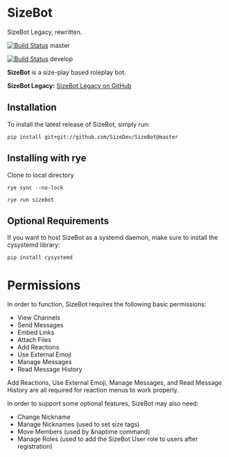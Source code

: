 # SizeBot
SizeBot Legacy, rewritten.

[![Build Status](https://travis-ci.org/sizedev/SizeBot.svg?branch=master)](https://travis-ci.org/sizedev/SizeBot) master

[![Build Status](https://travis-ci.org/sizedev/SizeBot.svg?branch=develop)](https://travis-ci.org/sizedev/SizeBot) develop

**SizeBot** is a size-play based roleplay bot.

**SizeBot Legacy:** [SizeBot Legacy on GitHub](https://github.com/sizedev/SizeBot/tree/sizebot-legacy)

## Installation

To install the latest release of SizeBot, simply run:

`pip install git+git://github.com/SizeDev/SizeBot@master`

## Installing with rye
Clone to local directory

`rye sync --no-lock`

`rye run sizebot`

## Optional Requirements

If you want to host SizeBot as a systemd daemon, make sure to install the cysystemd library:

`pip install cysystemd`

# Permissions

In order to function, SizeBot requires the following basic permissions:

* View Channels
* Send Messages
* Embed Links
* Attach Files
* Add Reactions
* Use External Emoji
* Manage Messages
* Read Message History

Add Reactions, Use External Emoji, Manage Messages, and Read Message History are all required for reaction menus to work properly.

In order to support some optional features, SizeBot may also need:

* Change Nickname
* Manage Nicknames (used to set size tags)
* Move Members (used by &naptime command)
* Manage Roles (used to add the SizeBot User role to users after registration)
